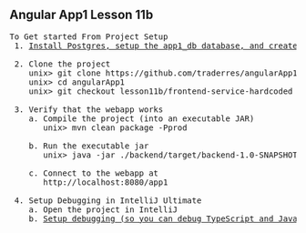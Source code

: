 Angular App1 Lesson 11b
-----------------------


<pre>
To Get started From Project Setup
 1. <a href="https://github.com/traderres/webClass/blob/master/learnAngular/lessons/howToInitializePostgresDatabase.txt">Install Postgres, setup the app1_db database, and create the app1_user account</a>

 2. Clone the project
    unix> git clone https://github.com/traderres/angularApp1Lessons.git angularApp1
    unix> cd angularApp1
    unix> git checkout lesson11b/frontend-service-hardcoded

 3. Verify that the webapp works
    a. Compile the project (into an executable JAR)
       unix> mvn clean package -Pprod

    b. Run the executable jar
       unix> java -jar ./backend/target/backend-1.0-SNAPSHOT-exec.jar

    c. Connect to the webapp at
       http://localhost:8080/app1
 
 4. Setup Debugging in IntelliJ Ultimate
    a. Open the project in IntelliJ
    b. <a href="https://github.com/traderres/webClass/blob/master/learnAngular/lessons/lesson01_debug_existing_webapp.txt">Setup debugging (so you can debug TypeScript and Java code)</a>

</pre>
